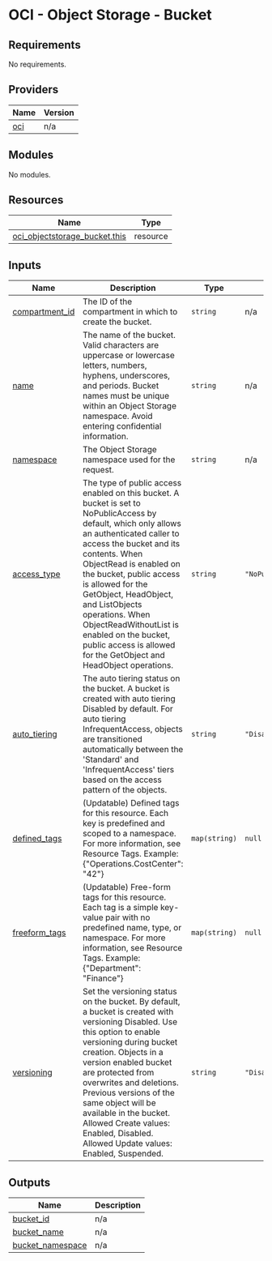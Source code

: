 # OCI - Object Storage - Bucket

<!-- BEGINNING OF PRE-COMMIT-OPENTOFU DOCS HOOK -->
## Requirements

No requirements.

## Providers

| Name | Version |
|------|---------|
| <a name="provider_oci"></a> [oci](#provider\_oci) | n/a |

## Modules

No modules.

## Resources

| Name | Type |
|------|------|
| [oci_objectstorage_bucket.this](https://registry.terraform.io/providers/hashicorp/oci/latest/docs/resources/objectstorage_bucket) | resource |

## Inputs

| Name | Description | Type | Default | Required |
|------|-------------|------|---------|:--------:|
| <a name="input_compartment_id"></a> [compartment\_id](#input\_compartment\_id) | The ID of the compartment in which to create the bucket. | `string` | n/a | yes |
| <a name="input_name"></a> [name](#input\_name) | The name of the bucket. Valid characters are uppercase or lowercase letters, numbers, hyphens, underscores, and periods. Bucket names must be unique within an Object Storage namespace. Avoid entering confidential information. | `string` | n/a | yes |
| <a name="input_namespace"></a> [namespace](#input\_namespace) | The Object Storage namespace used for the request. | `string` | n/a | yes |
| <a name="input_access_type"></a> [access\_type](#input\_access\_type) | The type of public access enabled on this bucket. A bucket is set to NoPublicAccess by default, which only allows an authenticated caller to access the bucket and its contents. When ObjectRead is enabled on the bucket, public access is allowed for the GetObject, HeadObject, and ListObjects operations. When ObjectReadWithoutList is enabled on the bucket, public access is allowed for the GetObject and HeadObject operations. | `string` | `"NoPublicAccess"` | no |
| <a name="input_auto_tiering"></a> [auto\_tiering](#input\_auto\_tiering) | The auto tiering status on the bucket. A bucket is created with auto tiering Disabled by default. For auto tiering InfrequentAccess, objects are transitioned automatically between the 'Standard' and 'InfrequentAccess' tiers based on the access pattern of the objects. | `string` | `"Disabled"` | no |
| <a name="input_defined_tags"></a> [defined\_tags](#input\_defined\_tags) | (Updatable) Defined tags for this resource. Each key is predefined and scoped to a namespace. For more information, see Resource Tags. Example: {"Operations.CostCenter": "42"} | `map(string)` | `null` | no |
| <a name="input_freeform_tags"></a> [freeform\_tags](#input\_freeform\_tags) | (Updatable) Free-form tags for this resource. Each tag is a simple key-value pair with no predefined name, type, or namespace. For more information, see Resource Tags. Example: {"Department": "Finance"} | `map(string)` | `null` | no |
| <a name="input_versioning"></a> [versioning](#input\_versioning) | Set the versioning status on the bucket. By default, a bucket is created with versioning Disabled. Use this option to enable versioning during bucket creation. Objects in a version enabled bucket are protected from overwrites and deletions. Previous versions of the same object will be available in the bucket. Allowed Create values: Enabled, Disabled. Allowed Update values: Enabled, Suspended. | `string` | `"Disabled"` | no |

## Outputs

| Name | Description |
|------|-------------|
| <a name="output_bucket_id"></a> [bucket\_id](#output\_bucket\_id) | n/a |
| <a name="output_bucket_name"></a> [bucket\_name](#output\_bucket\_name) | n/a |
| <a name="output_bucket_namespace"></a> [bucket\_namespace](#output\_bucket\_namespace) | n/a |
<!-- END OF PRE-COMMIT-OPENTOFU DOCS HOOK -->
